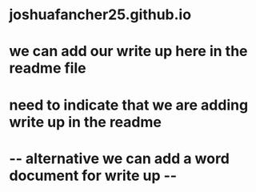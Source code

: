 # joshuafancher25.github.io

# we can add our write up here in the readme file 
# need to indicate that we are adding write up in the readme
# -- alternative we can add a word document for write up --